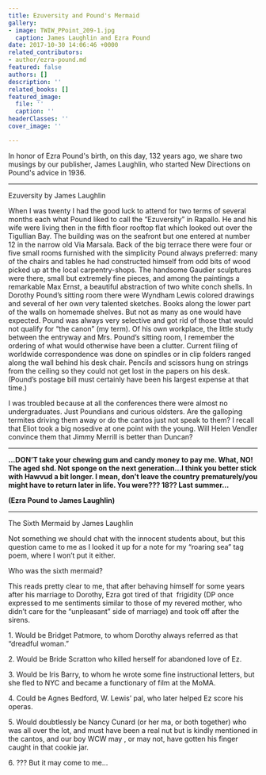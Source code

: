 ```yaml
---
title: Ezuversity and Pound's Mermaid
gallery:
- image: TWIW_PPoint_209-1.jpg
  caption: James Laughlin and Ezra Pound
date: 2017-10-30 14:06:46 +0000
related_contributors:
- author/ezra-pound.md
featured: false
authors: []
description: ''
related_books: []
featured_image:
  file: ''
  caption: ''
headerClasses: ''
cover_image: ''

---
```

In honor of Ezra Pound's birth, on this day, 132 years ago, we share two musings by our publisher, James Laughlin, who started New Directions on Pound's advice in 1936.

---

Ezuversity by James Laughlin

When I was twenty I had the good luck to attend for two terms of several months each what Pound liked to call the “Ezuversity” in Rapallo. He and his wife were living then in the fifth floor rooftop flat which looked out over the Tigullian Bay. The building was on the seafront but one entered at number 12 in the narrow old Via Marsala. Back of the big terrace there were four or five small rooms furnished with the simplicity Pound always preferred: many of the chairs and tables he had constructed himself from odd bits of wood picked up at the local carpentry-shops. The handsome Gaudier sculptures were there, small but extremely fine pieces, and among the paintings a remarkable Max Ernst, a beautiful abstraction of two white conch shells. In Dorothy Pound’s sitting room there were Wyndham Lewis colored drawings and several of her own very talented sketches. Books along the lower part of the walls on homemade shelves. But not as many as one would have expected. Pound was always very selective and got rid of those that would not qualify for “the canon” (my term). Of his own workplace, the little study between the entryway and Mrs. Pound’s sitting room, I remember the ordering of what would otherwise have been a clutter. Current filing of worldwide correspondence was done on spindles or in clip folders ranged along the wall behind his desk chair. Pencils and scissors hung on strings from the ceiling so they could not get lost in the papers on his desk. (Pound’s postage bill must certainly have been his largest expense at that time.)

I was troubled because at all the conferences there were almost no undergraduates. Just Poundians and curious oldsters. Are the galloping termites driving them away or do the cantos just not speak to them? I recall that Eliot took a big nosedive at one point with the young. Will Helen Vendler convince them that Jimmy Merrill is better than Duncan?

---

**...DON’T take your chewing gum and candy money to pay me. What, NO! The aged shd. Not sponge on the next generation...I think you better stick with Hawvud a bit longer. I mean, don’t leave the country prematurely/you might have to return later in life. You were??? 18?? Last summer…**

**(Ezra Pound to James Laughlin)**

---

The Sixth Mermaid by James Laughlin

Not something we should chat with the innocent students about, but this question came to me as I looked it up for a note for my “roaring sea” tag poem, where I won’t put it either.

Who was the sixth mermaid?

This reads pretty clear to me, that after behaving himself for some years after his marriage to Dorothy, Ezra got tired of that  frigidity (DP once expressed to me sentiments similar to those of my revered mother, who didn’t care for the “unpleasant” side of marriage) and took off after the sirens.

1\. Would be Bridget Patmore, to whom Dorothy always referred as that “dreadful woman.”

2\. Would be Bride Scratton who killed herself for abandoned love of Ez.

3\. Would be Iris Barry, to whom he wrote some fine instructional letters, but she fled to NYC and became a functionary of film at the MoMA.

4\. Could be Agnes Bedford, W. Lewis’ pal, who later helped Ez score his operas.

5\. Would doubtlessly be Nancy Cunard (or her ma, or both together) who was all over the lot, and must have been a real nut but is kindly mentioned in the cantos, and our boy WCW may , or may not, have gotten his finger caught in that cookie jar.

6\. ??? But it may come to me...